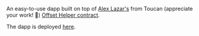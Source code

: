 An easy-to-use dapp built on top of [Alex Lazar's](https://github.com/lazaralex98) from Toucan (appreciate your work! 🙏) [Offset Helper contract](https://github.com/ToucanProtocol/OffsetHelper).

The dapp is deployed [here](https://offsethelper.earth//).

